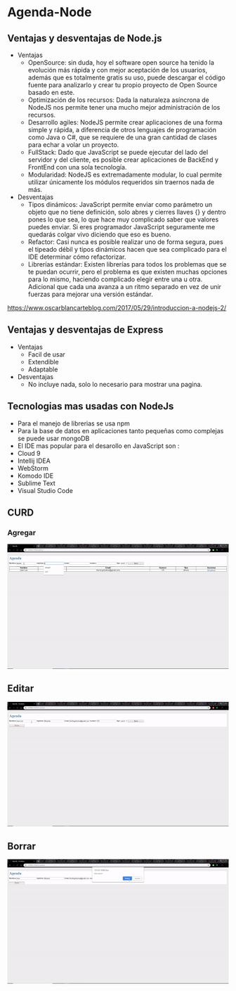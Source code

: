 # Agenda-Node
## Ventajas y desventajas de Node.js
* Ventajas
  * OpenSource: sin duda, hoy el software open source ha tenido la evolución más rápida y con mejor aceptación de los usuarios, además que es totalmente gratis su uso, puede descargar el código fuente para analizarlo y crear tu propio proyecto de Open Source basado en este.
  * Optimización de los recursos: Dada la naturaleza asíncrona de NodeJS nos permite tener una mucho mejor administración de los recursos.
  * Desarrollo agiles: NodeJS permite crear aplicaciones de una forma simple y rápida, a diferencia de otros lenguajes de programación como Java o C#, que se requiere de una gran cantidad de clases para echar a volar un proyecto.
  * FullStack: Dado que JavaScript se puede ejecutar del lado del servidor y del cliente, es posible crear aplicaciones de BackEnd y FrontEnd con una sola tecnología.
  * Modularidad: NodeJS es extremadamente modular, lo cual permite utilizar únicamente los módulos requeridos sin traernos nada de más.
* Desventajas
  * Tipos dinámicos: JavaScript permite enviar como parámetro un objeto que no tiene definición, solo abres y cierres llaves {} y dentro pones lo que sea, lo que hace muy complicado saber que valores puedes enviar. Si eres programador JavaScript seguramente me quedarás colgar vivo diciendo que eso es bueno.
  * Refactor: Casi nunca es posible realizar uno de forma segura, pues el tipeado débil y tipos dinámicos hacen que sea complicado para el IDE determinar cómo refactorizar.
  * Librerías estándar: Existen librerías para todos los problemas que se te puedan ocurrir, pero el problema es que existen muchas opciones para lo mismo, haciendo complicado elegir entre una u otra. Adicional que cada una avanza a un ritmo separado en vez de unir fuerzas para mejorar una versión estándar.
  
https://www.oscarblancarteblog.com/2017/05/29/introduccion-a-nodejs-2/

## Ventajas y desventajas de Express
* Ventajas
  * Facil de usar
  * Extendible
  * Adaptable
* Desventajas
  * No incluye nada, solo lo necesario para mostrar una pagina.

## Tecnologias mas usadas con NodeJs
* Para el manejo de librerias se usa npm
* Para la base de datos en aplicaciones tanto pequeñas como complejas se puede usar mongoDB
* El IDE mas popular para el desarollo en JavaScript son :
 * Cloud 9
 * Intellij IDEA
 * WebStorm
 * Komodo IDE
 * Sublime Text
 * Visual Studio Code

## CURD
### Agregar
![alt text](https://github.com/duxifer/Agenda-Python/blob/master/Imagenes/crearPy.gif?raw=true)
## Editar
![alt text](https://github.com/duxifer/Agenda-Python/blob/master/Imagenes/actualizarPy.gif?raw=true)
## Borrar
![alt text](https://github.com/duxifer/Agenda-Python/blob/master/Imagenes/borrarPy.gif?raw=true)
